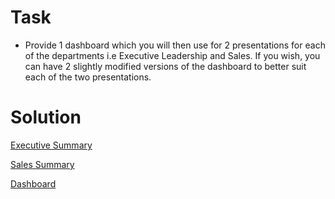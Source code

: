 # Task
- Provide 1 dashboard which you will then use for 2 presentations for each of the departments i.e Executive Leadership and Sales. If you wish, you can have 2 slightly modified versions of the dashboard to better suit each of the two presentations.

# Solution
[Executive Summary](https://www.canva.com/design/DAGOq-5IPow/nWq5HIR2XT32rU0Zq3iycQ/view?utm_content=DAGOq-5IPow&utm_campaign=designshare&utm_medium=link&utm_source=viewer)

[Sales Summary](https://www.canva.com/design/DAGO2Nx5PfE/eIV0J9Du8IKPAwFYaoQCjA/view?utm_content=DAGO2Nx5PfE&utm_campaign=designshare&utm_medium=link&utm_source=editor)

[Dashboard](https://public.tableau.com/views/AdwentureworkV2/Detail?:language=en-US&:sid=&:redirect=auth&:display_count=n&:origin=viz_share_link)
